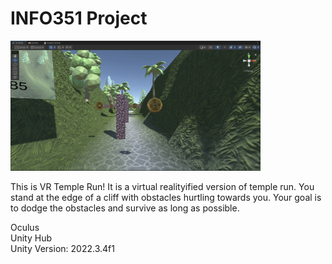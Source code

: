 # INFO351 Project

<img src="screenshot.jpg" alt="Screenshot" width="400"/>

This is VR Temple Run! It is a virtual realityified version of temple run. You stand at the edge of a cliff with obstacles hurtling towards you. Your goal is to dodge the obstacles and survive as long as possible.

Oculus<br>
Unity Hub<br>
Unity Version: 2022.3.4f1<br>
